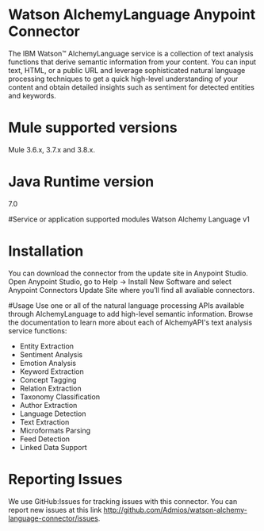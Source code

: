 # Watson AlchemyLanguage Anypoint Connector

The IBM Watson™ AlchemyLanguage service is a collection of text analysis functions that derive semantic information from your content. You can input text, HTML, or a public URL and leverage sophisticated natural language processing techniques to get a quick high-level understanding of your content and obtain detailed insights such as sentiment for detected entities and keywords.

# Mule supported versions
Mule 3.6.x, 3.7.x and 3.8.x.

# Java Runtime version
7.0

#Service or application supported modules
Watson Alchemy Language v1

# Installation
You can download the connector from the update site in Anypoint Studio.
Open Anypoint Studio, go to Help → Install New Software and select Anypoint Connectors Update Site where you’ll find all avaliable connectors.

#Usage
Use one or all of the natural language processing APIs available through AlchemyLanguage to add high-level semantic information. Browse the documentation to learn more about each of AlchemyAPI's text analysis service functions:

- Entity Extraction
- Sentiment Analysis
- Emotion Analysis
- Keyword Extraction
- Concept Tagging
- Relation Extraction
- Taxonomy Classification
- Author Extraction
- Language Detection
- Text Extraction
- Microformats Parsing
- Feed Detection
- Linked Data Support

# Reporting Issues

We use GitHub:Issues for tracking issues with this connector. You can report new issues at this link http://github.com/Admios/watson-alchemy-language-connector/issues.
